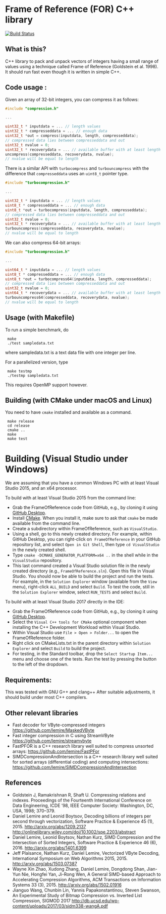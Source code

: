 # Frame of Reference (FOR) C++ library
[![Build Status](https://travis-ci.org/lemire/FrameOfReference.png)](https://travis-ci.org/lemire/FrameOfReference)

## What is this?

C++ library to pack and unpack vectors of integers having a small
range of values using a technique called Frame of Reference (Goldstein et al. 1998).
It should run fast even though it is written in simple C++.

## Code usage :

Given an array of 32-bit integers, you can compress it as follows:

```C
#include "compression.h"

...

uint32_t * inputdata = ... // length values
uint32_t * compresseddata = ... // enough data
uint32_t *out = compress(inputdata, length, compresseddata);
// compressed data lies between compresseddata and out
uint32_t nvalue = 0;
uint32_t * recoverydata = ... // available buffer with at least length elements
uncompress(compresseddata, recoverydata, nvalue);
// nvalue will be equal to length
```

There is a similar API with ``turbocompress`` and ``turbouncompress`` with the difference
that ``compresseddata`` uses an ``uint8_t`` pointer type.

```C
#include "turbocompression.h"

...

uint32_t * inputdata = ... // length values
uint8_t * compresseddata = ... // enough data
uint8_t *out = turbocompress(inputdata, length, compresseddata);
// compressed data lies between compresseddata and out
uint32_t nvalue = 0;
uint32_t * recoverydata = ... // available buffer with at least length elements
turbouncompress(compresseddata, recoverydata, nvalue);
// nvalue will be equal to length
```

We can also compress 64-bit arrays:

```C
#include "turbocompression.h"

...

uint64_t * inputdata = ... // length values
uint8_t * compresseddata = ... // enough data
uint8_t *out = turbocompress64(inputdata, length, compresseddata);
// compressed data lies between compresseddata and out
uint32_t nvalue = 0;
uint64_t * recoverydata = ... // available buffer with at least length elements
turbouncompress64(compresseddata, recoverydata, nvalue);
// nvalue will be equal to length
```

##  Usage (with Makefile)

To run a simple benchmark, do

     make
     ./test sampledata.txt

where sampledata.txt is a text data file with one integer per line.

For a parallelized version, type

     make testmp
     ./testmp sampledata.txt

This requires OpenMP support however.


##  Building (with CMake under macOS and Linux)

You need to have ``cmake`` installed and available as a command.

     make release
     cd release
     cmake ..
     make
     make test

# Building (Visual Studio under Windows)

We are assuming that you have a common Windows PC with at least Visual Studio 2015, and an x64 processor.

To build with at least Visual Studio 2015 from the command line:
- Grab the FrameOfReference code from GitHub, e.g., by cloning it using [GitHub Desktop](https://desktop.github.com/).
- Install [CMake](https://cmake.org/download/). When you install it, make sure to ask that ``cmake`` be made available from the command line.
- Create a subdirectory within FrameOfReference, such as ``VisualStudio``.
- Using a shell, go to this newly created directory. For example, within GitHub Desktop, you can right-click on  ``FrameOfReference`` in your GitHub repository list, and select ``Open in Git Shell``, then type ``cd VisualStudio`` in the newly created shell.
- Type ``cmake -DCMAKE_GENERATOR_PLATFORM=x64 ..`` in the shell while in the ``VisualStudio`` repository.
- This last command created a Visual Studio solution file in the newly created directory (e.g., ``FrameOfReference.sln``). Open this file in Visual Studio. You should now be able to build the project and run the tests. For example, in the ``Solution Explorer`` window (available from the ``View`` menu), right-click ``ALL_BUILD`` and select ``Build``. To test the code, still in the ``Solution Explorer`` window, select ``RUN_TESTS`` and select ``Build``.

To build with at least Visual Studio 2017 directly in the IDE:
- Grab the FrameOfReference code from GitHub, e.g., by cloning it using [GitHub Desktop](https://desktop.github.com/).
- Select the ``Visual C++ tools for CMake`` optional component when installing the C++ Development Workload within Visual Studio.
- Within Visual Studio use ``File > Open > Folder...`` to open the FrameOfReference folder.
- Right click on CMakeLists.txt in the parent directory within ``Solution Explorer`` and select ``Build`` to build the project.
- For testing, in the Standard toolbar, drop the ``Select Startup Item...`` menu and choose one of the tests. Run the test by pressing the button to the left of the dropdown.


## Requirements:

This was tested with GNU G++ and clang++ After suitable adjustments, it should
build under most C++ compilers.

## Other relevant libraries

* Fast decoder for VByte-compressed integers https://github.com/lemire/MaskedVByte
* Fast integer compression in C using StreamVByte https://github.com/lemire/streamvbyte
* FastPFOR is a C++ research library well suited to compress unsorted arrays: https://github.com/lemire/FastPFor
* SIMDCompressionAndIntersection is a C++ research library well suited for sorted arrays (differential coding)
and computing intersections: https://github.com/lemire/SIMDCompressionAndIntersection

## References

* Goldstein J, Ramakrishnan R, Shaft U. Compressing relations and indexes. Proceedings of the Fourteenth International Conference on Data Engineering, ICDE ’98, IEEE Computer Society: Washington, DC, USA, 1998; 370–379.
* Daniel Lemire and Leonid Boytsov, Decoding billions of integers per second through vectorization, Software Practice & Experience 45 (1), 2015.  http://arxiv.org/abs/1209.2137 http://onlinelibrary.wiley.com/doi/10.1002/spe.2203/abstract
* Daniel Lemire, Leonid Boytsov, Nathan Kurz, SIMD Compression and the Intersection of Sorted Integers, Software Practice & Experience 46 (6), 2016. http://arxiv.org/abs/1401.6399
* Jeff Plaisance, Nathan Kurz, Daniel Lemire, Vectorized VByte Decoding, International Symposium on Web Algorithms 2015, 2015. http://arxiv.org/abs/1503.07387
* Wayne Xin Zhao, Xudong Zhang, Daniel Lemire, Dongdong Shan, Jian-Yun Nie, Hongfei Yan, Ji-Rong Wen, A General SIMD-based Approach to Accelerating Compression Algorithms, ACM Transactions on Information Systems 33 (3), 2015. http://arxiv.org/abs/1502.01916
* Jianguo Wang, Chunbin Lin, Yannis Papakonstantinou, Steven Swanson, An Experimental Study of Bitmap Compression vs. Inverted List Compression, SIGMOD 2017 http://db.ucsd.edu/wp-content/uploads/2017/03/sidm338-wangA.pdf
